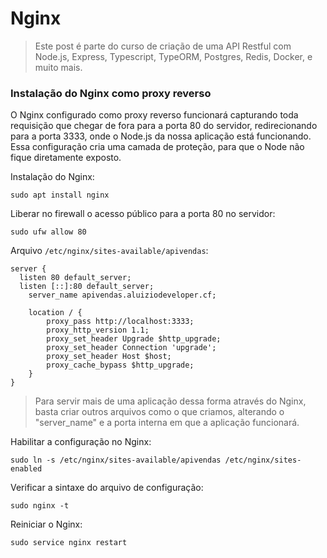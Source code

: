 # Nginx

> Este post é parte do curso de criação de uma API Restful com Node.js, Express, Typescript, TypeORM, Postgres, Redis, Docker, e muito mais.

### Instalação do Nginx como proxy reverso

O Nginx configurado como proxy reverso funcionará capturando toda requisição que chegar de fora para a porta 80 do servidor, redirecionando para a porta 3333, onde o Node.js da nossa aplicação está funcionando. Essa configuração cria uma camada de proteção, para que o Node não fique diretamente exposto.

Instalação do Nginx:

```shell
sudo apt install nginx
```

Liberar no firewall o acesso público para a porta 80 no servidor:

```shell
sudo ufw allow 80
```

Arquivo `/etc/nginx/sites-available/apivendas`:

```shell
server {
  listen 80 default_server;
  listen [::]:80 default_server;
	server_name apivendas.aluiziodeveloper.cf;

	location / {
		proxy_pass http://localhost:3333;
		proxy_http_version 1.1;
		proxy_set_header Upgrade $http_upgrade;
		proxy_set_header Connection 'upgrade';
		proxy_set_header Host $host;
		proxy_cache_bypass $http_upgrade;
	}
}
```

> Para servir mais de uma aplicação dessa forma através do Nginx, basta criar outros arquivos como o que criamos, alterando o "server_name" e a porta interna em que a aplicação funcionará.

Habilitar a configuração no Nginx:

```shell
sudo ln -s /etc/nginx/sites-available/apivendas /etc/nginx/sites-enabled
```

Verificar a sintaxe do arquivo de configuração:

```shell
sudo nginx -t
```

Reiniciar o Nginx:

```shell
sudo service nginx restart
```


